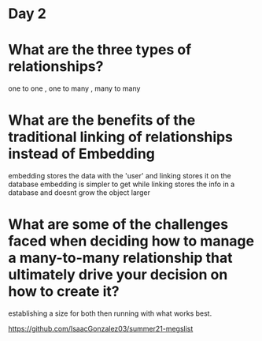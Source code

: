 # Day 2

# What are the three types of relationships?

one to one , one to many , many to many

# What are the benefits of the traditional linking of relationships instead of Embedding

embedding stores the data with the 'user' and linking stores it on the database
embedding is simpler to get while linking stores the info in a database and doesnt grow the object larger

# What are some of the challenges faced when deciding how to manage a many-to-many relationship that ultimately drive your decision on how to create it?

establishing a size for both then running with what works best.

https://github.com/IsaacGonzalez03/summer21-megslist